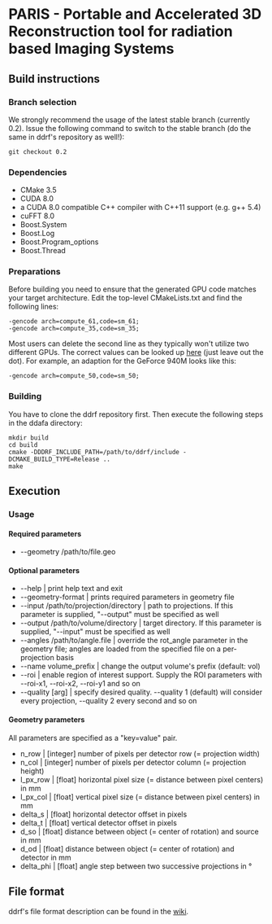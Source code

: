 # PARIS - Portable and Accelerated 3D Reconstruction tool for radiation based Imaging Systems

## Build instructions

### Branch selection

We strongly recommend the usage of the latest stable branch (currently 0.2). Issue the following command to switch to
the stable branch (do the same in ddrf's repository as well!):

```
git checkout 0.2
```

### Dependencies

* CMake 3.5
* CUDA 8.0 
* a CUDA 8.0 compatible C++ compiler with C++11 support (e.g. g++ 5.4)
* cuFFT 8.0
* Boost.System
* Boost.Log
* Boost.Program\_options
* Boost.Thread

### Preparations

Before building you need to ensure that the generated GPU code matches your target architecture. Edit the top-level
CMakeLists.txt and find the following lines:

```
-gencode arch=compute_61,code=sm_61;
-gencode arch=compute_35,code=sm_35;
```

Most users can delete the second line as they typically won't utilize two different GPUs. The correct values can be
looked up [here](https://developer.nvidia.com/cuda-gpus) (just leave out the dot). For example, an adaption for the
GeForce 940M looks like this:

```
-gencode arch=compute_50,code=sm_50;
```

### Building

You have to clone the ddrf repository first. Then execute the following steps in the ddafa directory:

```
mkdir build
cd build
cmake -DDDRF_INCLUDE_PATH=/path/to/ddrf/include -DCMAKE_BUILD_TYPE=Release ..
make
```
## Execution

### Usage

#### Required parameters

* --geometry /path/to/file.geo

#### Optional parameters

* --help                                | print help text and exit
* --geometry-format                     | prints required parameters in geometry file
* --input /path/to/projection/directory | path to projections. If this parameter is supplied, "--output" must be specified as well
* --output /path/to/volume/directory    | target directory. If this parameter is supplied, "--input" must be specified as well
* --angles  /path/to/angle.file         | override the rot\_angle parameter in the geometry file; angles are loaded from the specified file on a per-projection basis
* --name volume\_prefix                 | change the output volume's prefix (default: vol)
* --roi                                 | enable region of interest support. Supply the ROI parameters with --roi-x1, --roi-x2, --roi-y1 and so on
* --quality [arg]                       | specify desired quality. --quality 1 (default) will consider every projection, --quality 2 every second and so on

#### Geometry parameters

All parameters are specified as a "key=value" pair.

* n\_row | [integer] number of pixels per detector row (= projection width)
* n\_col | [integer] number of pixels per detector column (= projection height)
* l\_px\_row | [float] horizontal pixel size (= distance between pixel centers) in mm
* l\_px\_col | [float] vertical pixel size (= distance between pixel centers) in mm
* delta\_s | [float] horizontal detector offset in pixels
* delta\_t | [float] vertical detector offset in pixels
* d\_so | [float] distance between object (= center of rotation) and source in mm
* d\_od | [float] distance between object (= center of rotation) and detector in mm
* delta\_phi | [float] angle step between two successive projections in °

## File format

ddrf's file format description can be found in the [wiki](https://github.com/HZDR-FWDF/ddafa/wiki/ddbvf-format).
